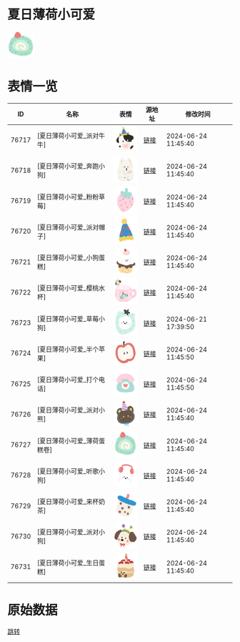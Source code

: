 # 夏日薄荷小可爱

<img src="./cover.png" height="60" alt="cover" />

# 表情一览

|ID|名称|表情|源地址|修改时间|
|----|----|----|----|----|
|76717|[夏日薄荷小可爱_派对牛牛]|<img src="./pic/076717_%5B夏日薄荷小可爱_派对牛牛%5D.png" height="60" alt="派对牛牛"/>|[链接](https://i0.hdslb.com/bfs/garb/273d1ede33eeb52a8cf34373f2e1e90ecdeeb97b.png)|2024-06-24 11:45:40|
|76718|[夏日薄荷小可爱_奔跑小狗]|<img src="./pic/076718_%5B夏日薄荷小可爱_奔跑小狗%5D.png" height="60" alt="奔跑小狗"/>|[链接](https://i0.hdslb.com/bfs/garb/017fabd67c4ac77aecd932c8c59227b3988caa3f.png)|2024-06-24 11:45:40|
|76719|[夏日薄荷小可爱_粉粉草莓]|<img src="./pic/076719_%5B夏日薄荷小可爱_粉粉草莓%5D.png" height="60" alt="粉粉草莓"/>|[链接](https://i0.hdslb.com/bfs/garb/f5ad7e8145af3c9dfe3a140bcdae6c5b11178963.png)|2024-06-24 11:45:40|
|76720|[夏日薄荷小可爱_派对帽子]|<img src="./pic/076720_%5B夏日薄荷小可爱_派对帽子%5D.png" height="60" alt="派对帽子"/>|[链接](https://i0.hdslb.com/bfs/garb/ae594a43fc49004552d66f0d0ee4bf998b090b6a.png)|2024-06-24 11:45:40|
|76721|[夏日薄荷小可爱_小狗蛋糕]|<img src="./pic/076721_%5B夏日薄荷小可爱_小狗蛋糕%5D.png" height="60" alt="小狗蛋糕"/>|[链接](https://i0.hdslb.com/bfs/garb/a534267f6e415741516978ce60c860b87afff1ce.png)|2024-06-24 11:45:40|
|76722|[夏日薄荷小可爱_樱桃水杯]|<img src="./pic/076722_%5B夏日薄荷小可爱_樱桃水杯%5D.png" height="60" alt="樱桃水杯"/>|[链接](https://i0.hdslb.com/bfs/garb/3ce9e26f6dd1f76ba6ff1183ed6853e1cf559666.png)|2024-06-24 11:45:40|
|76723|[夏日薄荷小可爱_草莓小狗]|<img src="./pic/076723_%5B夏日薄荷小可爱_草莓小狗%5D.png" height="60" alt="草莓小狗"/>|[链接](https://i0.hdslb.com/bfs/garb/ef0efaf43be6b1e0c34e0ed413487605e2c765e2.png)|2024-06-21 17:39:50|
|76724|[夏日薄荷小可爱_半个苹果]|<img src="./pic/076724_%5B夏日薄荷小可爱_半个苹果%5D.png" height="60" alt="半个苹果"/>|[链接](https://i0.hdslb.com/bfs/garb/b13a72ee6559158b2d5ebce2be947e14bc554648.png)|2024-06-24 11:45:50|
|76725|[夏日薄荷小可爱_打个电话]|<img src="./pic/076725_%5B夏日薄荷小可爱_打个电话%5D.png" height="60" alt="打个电话"/>|[链接](https://i0.hdslb.com/bfs/garb/a30fe3bacdeceb4a06a5817d2f210204b7523ad8.png)|2024-06-24 11:45:50|
|76726|[夏日薄荷小可爱_派对小熊]|<img src="./pic/076726_%5B夏日薄荷小可爱_派对小熊%5D.png" height="60" alt="派对小熊"/>|[链接](https://i0.hdslb.com/bfs/garb/d92d56fb52f7567ba0f66636b70dd9c9e70b1035.png)|2024-06-24 11:45:40|
|76727|[夏日薄荷小可爱_薄荷蛋糕卷]|<img src="./pic/076727_%5B夏日薄荷小可爱_薄荷蛋糕卷%5D.png" height="60" alt="薄荷蛋糕卷"/>|[链接](https://i0.hdslb.com/bfs/garb/15202b676a7bdbdee531f330b97024b805bccc00.png)|2024-06-24 11:45:40|
|76728|[夏日薄荷小可爱_听歌小狗]|<img src="./pic/076728_%5B夏日薄荷小可爱_听歌小狗%5D.png" height="60" alt="听歌小狗"/>|[链接](https://i0.hdslb.com/bfs/garb/e8ed5719ecc5eee529891f8897967764e23d581a.png)|2024-06-24 11:45:40|
|76729|[夏日薄荷小可爱_来杯奶茶]|<img src="./pic/076729_%5B夏日薄荷小可爱_来杯奶茶%5D.png" height="60" alt="来杯奶茶"/>|[链接](https://i0.hdslb.com/bfs/garb/da1e306f6e184dc87637a47069c9436cdd155a60.png)|2024-06-24 11:45:40|
|76730|[夏日薄荷小可爱_派对小狗]|<img src="./pic/076730_%5B夏日薄荷小可爱_派对小狗%5D.png" height="60" alt="派对小狗"/>|[链接](https://i0.hdslb.com/bfs/garb/75ee462e55914bab5d3848c7163e5f11d2c55efc.png)|2024-06-24 11:45:40|
|76731|[夏日薄荷小可爱_生日蛋糕]|<img src="./pic/076731_%5B夏日薄荷小可爱_生日蛋糕%5D.png" height="60" alt="生日蛋糕"/>|[链接](https://i0.hdslb.com/bfs/garb/7716c4da984a3275b4b825c73df6346d3b1e3662.png)|2024-06-24 11:45:40|

# 原始数据

[跳转](./raw.json)


